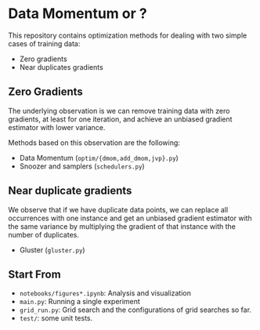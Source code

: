 # Data Momentum or ?
This repository contains optimization methods for dealing with two simple cases 
of training data:

* Zero gradients
* Near duplicates gradients

## Zero Gradients
The underlying observation is we can remove training data with zero gradients, 
at least for one iteration, and achieve an unbiased gradient estimator with 
lower variance.

Methods based on this observation are the following:

* Data Momentum (`optim/{dmom,add_dmom,jvp}.py`)
* Snoozer and samplers (`schedulers.py`)

## Near duplicate gradients
We observe that if we have duplicate data points, we can replace all 
occurrences with one instance and get an unbiased gradient estimator with the 
same variance by multiplying the gradient of that instance with the number of 
duplicates.

* Gluster (`gluster.py`)

## Start From

* `notebooks/figures*.ipynb`: Analysis and visualization
* `main.py`: Running a single experiment
* `grid_run.py`: Grid search and the configurations of grid searches so far.
* `test/`: some unit tests.
